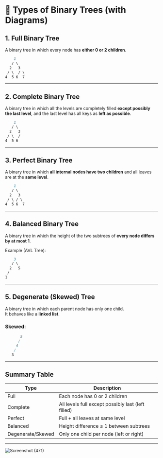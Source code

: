 # 🌳 Types of Binary Trees (with Diagrams)

## 1. Full Binary Tree
A binary tree in which every node has **either 0 or 2 children**.

```markdown
    1
   / \
  2   3
 / \  / \
4  5 6  7
```

---

## 2. Complete Binary Tree
A binary tree in which all the levels are completely filled **except possibly the last level**, and the last level has all keys as **left as possible**.

```md
    1
   / \
  2   3
 / \  /
4  5 6
```

---

## 3. Perfect Binary Tree
A binary tree in which **all internal nodes have two children** and all leaves are at the **same level**.
```md
    1
   / \
  2   3
 / \ / \
4  5 6  7
```
---

## 4. Balanced Binary Tree
A binary tree in which the height of the two subtrees of **every node differs by at most 1**.

Example (AVL Tree):
```md
    3
   / \
  2   5
 /
1
```
---

## 5. Degenerate (Skewed) Tree
A binary tree in which each parent node has only one child.  
It behaves like a **linked list**.

### Skewed:
```md    
       5
      /
     4
    /
   3
```
   
---

## Summary Table

| Type              | Description                                        |
|-------------------|----------------------------------------------------|
| Full              | Each node has 0 or 2 children                      |
| Complete          | All levels full except possibly last (left filled)|
| Perfect           | Full + all leaves at same level                    |
| Balanced          | Height difference ≤ 1 between subtrees            |
| Degenerate/Skewed | Only one child per node (left or right)           |

---
![Screenshot (471)](https://github.com/user-attachments/assets/d51e2b84-7adc-431b-aa5b-19014e48d0d8)


